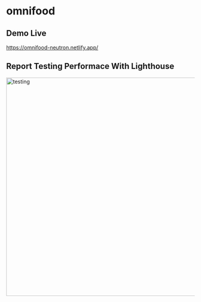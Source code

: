 # omnifood

## Demo Live

https://omnifood-neutron.netlify.app/

## Report Testing Performace With Lighthouse

<img width="583" alt="testing" src="https://user-images.githubusercontent.com/60416437/175524760-13d7b9a0-5e2c-4bb0-86cf-c52f96b64f82.png">
